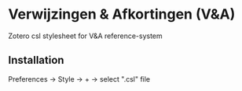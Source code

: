 # Verwijzingen & Afkortingen (V&A)
Zotero csl stylesheet for V&amp;A reference-system

## Installation

Preferences -> Style -> + -> select ".csl" file
